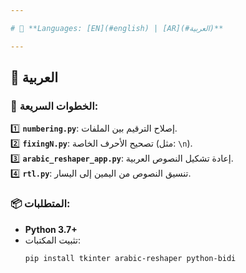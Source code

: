 ```yaml
---

# 📝 **Languages: [EN](#english) | [AR](#العربية)**

---
```


## 📝 **العربية**  
### 🚀 **الخطوات السريعة**:
1️⃣ **`numbering.py`**: إصلاح الترقيم بين الملفات.  
2️⃣ **`fixingN.py`**: تصحيح الأحرف الخاصة (مثل: `\n`).  
3️⃣ **`arabic_reshaper_app.py`**: إعادة تشكيل النصوص العربية.  
4️⃣ **`rtl.py`**: تنسيق النصوص من اليمين إلى اليسار.

### 📦 **المتطلبات**:
- **Python 3.7+**  
- تثبيت المكتبات:
  ```bash
  pip install tkinter arabic-reshaper python-bidi
  ```

